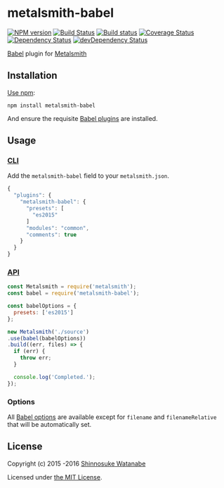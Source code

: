 # metalsmith-babel

[![NPM version](https://img.shields.io/npm/v/metalsmith-babel.svg)](https://www.npmjs.com/package/metalsmith-babel)
[![Build Status](https://travis-ci.org/babel/metalsmith-babel.svg?branch=master)](https://travis-ci.org/babel/metalsmith-babel)
[![Build status](https://ci.appveyor.com/api/projects/status/k49tibi2lsbl0xk2?svg=true)](https://ci.appveyor.com/project/ShinnosukeWatanabe/metalsmith-babel)
[![Coverage Status](https://img.shields.io/coveralls/babel/metalsmith-babel.svg)](https://coveralls.io/r/babel/metalsmith-babel)
[![Dependency Status](https://img.shields.io/david/babel/metalsmith-babel.svg?label=deps)](https://david-dm.org/babel/metalsmith-babel)
[![devDependency Status](https://img.shields.io/david/dev/babel/metalsmith-babel.svg?label=devDeps)](https://david-dm.org/babel/metalsmith-babel#info=devDependencies)

[Babel](https://babeljs.io/) plugin for [Metalsmith](http://www.metalsmith.io/)

## Installation

[Use npm](https://docs.npmjs.com/cli/install):

```
npm install metalsmith-babel
```

And ensure the requisite [Babel plugins](https://babeljs.io/docs/plugins/) are installed.

## Usage

### [CLI](https://github.com/segmentio/metalsmith#cli)

Add the `metalsmith-babel` field to your `metalsmith.json`.

```javascript
{
  "plugins": {
    "metalsmith-babel": {
      "presets": [
        "es2015"
      ]
      "modules": "common",
      "comments": true
    }
  }
}
```

### [API](https://github.com/segmentio/metalsmith#api)

```javascript
const Metalsmith = require('metalsmith');
const babel = require('metalsmith-babel');

const babelOptions = {
  presets: ['es2015']
};

new Metalsmith('./source')
.use(babel(babelOptions))
.build((err, files) => {
  if (err) {
    throw err;
  }

  console.log('Completed.');
});
```

### Options

All [Babel options](https://babeljs.io/docs/usage/options/) are available except for `filename` and `filenameRelative` that will be automatically set.

## License

Copyright (c) 2015 -2016 [Shinnosuke Watanabe](https://github.com/shinnn)

Licensed under [the MIT License](./LICENSE).
